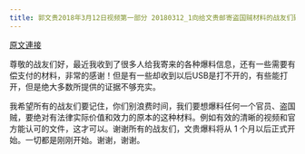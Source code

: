 ```yaml
---
title: 郭文贵2018年3月12日视频第一部分 20180312_1向给文贵邮寄盗国贼材料的战友们致敬
---
```


[原文連接](https://gnews.org/ThreadView/53481670)

尊敬的战友们好，最近我收到了很多人给我寄来的各种爆料信息，还有一些需要有偿支付的材料，非常的感谢！但是有一些却收到以后USB是打不开的，有些能打开，但是绝大多数所提供的证据不够充实。


我希望所有的战友们要记住，你们别浪费时间，我们要想爆料任何一个官员、盗国贼，要绝对有法律实际价值和效力的原本的这种材料。例如有效的清晰的视频和官方能认可的文件，这才可以。谢谢所有的战友们，文贵爆料将从 1 个月以后正式开始。一切都是刚刚开始。谢谢，谢谢。
